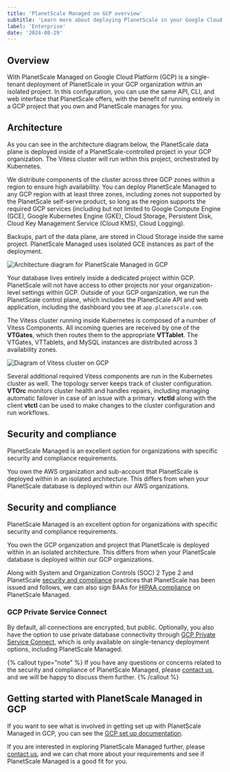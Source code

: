 ```yaml
---
title: 'PlanetScale Managed on GCP overview'
subtitle: 'Learn more about deploying PlanetScale in your Google Cloud Platform account with our PlanetScale Managed plan.'
label: 'Enterprise'
date: '2024-08-29'
---
```


## Overview

With PlanetScale Managed on Google Cloud Platform (GCP) is a single-tenant deployment of PlanetScale in your GCP organization within an isolated project. In this configuration, you can use the same API, CLI, and web interface that PlanetScale offers, with the benefit of running entirely in a GCP project that you own and PlanetScale manages for you.

## Architecture

As you can see in the architecture diagram below, the PlanetScale data plane is deployed inside of a PlanetScale-controlled project in your GCP organization.
The Vitess cluster will run within this project, orchestrated by Kubernetes.

We distribute components of the cluster across three GCP zones within a region to ensure high availability.
You can deploy PlanetScale Managed to any GCP region with at least three zones, including zones not supported by the PlanetScale self-serve product, so long as the region supports the required GCP services (including but not limited to Google Compute Engine (GCE), Google Kubernetes Engine (GKE), Cloud Storage, Persistent Disk, Cloud Key Management Service (Cloud KMS), Cloud Logging).

Backups, part of the data plane, are stored in Cloud Storage inside the same project.
PlanetScale Managed uses isolated GCE instances as part of the deployment.

![Architecture diagram for PlanetScale Managed in GCP](/assets/docs/managed/gcp/gcp-arch-diagram.png)

Your database lives entirely inside a dedicated project within GCP. PlanetScale will not have access to other projects nor your organization-level settings within GCP. Outside of your GCP organization, we run the PlanetScale control plane, which includes the PlanetScale API and web application, including the dashboard you see at `app.planetscale.com`.

The Vitess cluster running inside Kubernetes is composed of a number of Vitess Components.
All incoming queries are received by one of the **VTGates**, which then routes them to the appropriate **VTTablet**.
The VTGates, VTTablets, and MySQL instances are distributed across 3 availability zones.

![Diagram of Vitess cluster on GCP](/assets/docs/managed/gcp/gcp-vitess.png)

Several additional required Vitess components are run in the Kubernetes cluster as well.
The topology server keeps track of cluster configuration.
**VTOrc** monitors cluster health and handles repairs, including managing automatic failover in case of an issue with a primary.
**vtctld** along with the client **vtctl** can be used to make changes to the cluster configuration and run workflows.

## Security and compliance

PlanetScale Managed is an excellent option for organizations with specific security and compliance requirements.

You own the AWS organization and sub-account that PlanetScale is deployed within in an isolated architecture. This differs from when your PlanetScale database is deployed within our AWS organizations.

## Security and compliance

PlanetScale Managed is an excellent option for organizations with specific security and compliance requirements.

You own the GCP organization and project that PlanetScale is deployed within in an isolated architecture. This differs from when your PlanetScale database is deployed within our GCP organizations.

Along with System and Organization Controls (SOC) 2 Type 2 and PlanetScale [security and compliance](/docs/concepts/security) practices that PlanetScale has been issued and follows, we can also sign BAAs for [HIPAA compliance](/blog/planetscale-and-hipaa) on PlanetScale Managed.

### GCP Private Service Connect

By default, all connections are encrypted, but public. Optionally, you also have the option to use private database connectivity through [GCP Private Service Connect](/docs/enterprise/managed/gcp/private-service-connect), which is only available on single-tenancy deployment options, including PlanetScale Managed.

{% callout type="note" %}
If you have any questions or concerns related to the security and compliance of PlanetScale Managed, please [contact us](/contact), and we will be happy to discuss them further.
{% /callout %}

## Getting started with PlanetScale Managed in GCP

If you want to see what is involved in getting set up with PlanetScale Managed in GCP, you can see the [GCP set up documentation](/docs/enterprise/managed/gcp/getting-started).

If you are interested in exploring PlanetScale Managed further, please [contact us](/contact), and we can chat more about your requirements and see if PlanetScale Managed is a good fit for you.
